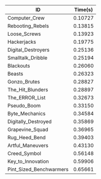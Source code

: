 |ID|Time(s)|
|-|-|
|Computer_Crew|0.10727|
|Rebooting_Rebels|0.13815|
|Loose_Screws|0.13923|
|Hackerjacks|0.19775|
|Digital_Destroyers|0.25136|
|Smalltalk_Dribble|0.25194|
|Blackouts|0.26060|
|Beasts|0.26323|
|Gonzo_Brutes|0.28827|
|The_Hit_Blunders|0.28897|
|The_ERROR_List|0.32673|
|Pseudo_Boom|0.33150|
|Byte_Mechanics|0.34584|
|Digitally_Destroyed|0.35869|
|Grapevine_Squad|0.36965|
|Rug_Heed_Bend|0.39403|
|Artful_Maneuvers|0.43130|
|Creed_Symbol|0.56148|
|Key_to_Innovation|0.59906|
|Pint_Sized_Benchwarmers|0.65661|
